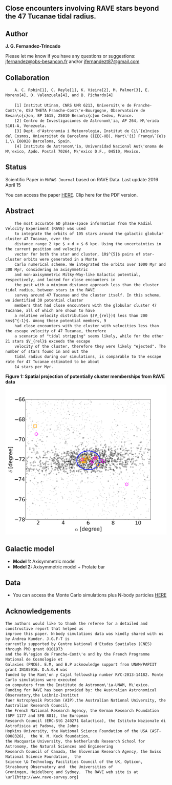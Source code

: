 Close encounters involving RAVE stars beyond the 47 Tucanae tidal radius.
---



Author
---

**J. G. Fernandez-Trincado**

Please let me know if you have any questions or suggestions: jfernandez@obs-besancon.fr and/or jfernandezt87@gmail.com

Collaboration
---

        A. C. Robin[1], C. Reyle[1], K. Vieira[2], M. Palmer[3], E. Moreno[4], O. Valenzuela[4], and B. Pichardo[4]
        
        [1] Institut Utinam, CNRS UMR 6213, Universit\'e de Franche-Comt\'e, OSU THETA Franche-Comt\'e-Bourgogne, Observatoire de Besan\c{c}on, BP 1615, 25010 Besan\c{c}on Cedex, France.
        [2] Centro de Investigaciones de Astronom\'ia, AP 264, M\'erida 5101-A, Venezuela.
        [3] Dept. d'Astronomia i Meteorologia, Institut de Ci\`{e}ncies del Cosmos, Universitat de Barcelona (IEEC-UB), Mart\'{i} Franqu\`{e}s 1,\\ E08028 Barcelona, Spain.
        [4] Instituto de Astronom\'ia, Universidad Nacional Aut\'onoma de M\'exico, Apdo. Postal 70264, M\'exico D.F., 04510, Mexico.

Status
---

Scientific Paper in `MNRAS Journal` based on RAVE Data. Last update 2016 April 15

You can access the paper [HERE](https://github.com/Fernandez-Trincado/47Tucanae-NbodySimulations/blob/master/MNRAS47Tucanae.pdf). Clip here for the PDF version.

Abstract
---

        The most accurate 6D phase-space information from the Radial Velocity Experiment (RAVE) was used
        to integrate the orbits of 105 stars around the galactic globular cluster 47 Tucanae, over the 
        distance range 2 kpc $ < d < $ 6 kpc. Using the uncertainties in the current position and velocity 
        vector for both the star and cluster, 10$^{5}$ pairs of star-cluster orbits were generated in a Monte 
        Carlo numerical scheme. We integrated the orbits over 1000 Myr and 300 Myr, considering an axisymmetric 
        and non-axisymmetric Milky-Way-like Galactic potential, respectively, and looked for close encounters in 
        the past with a minimum distance approach less than the cluster tidal radius, between stars in the RAVE 
        survey around 47 Tucanae and the cluster itself. In this scheme, we identified 30 potential cluster 
        members that had close encounters with the globular cluster 47 Tucanae, all of which are shown to have 
        a relative velocity distribution $(V_{rel})$ less than 200 kms$^{-1}$. Among these potential members, 9 
        had close encounters with the cluster with velocities less than the escape velocity of 47 Tucanae, therefore 
        a scenario of "tidal stripping" seems likely, while for the other 21 stars $V_{rel}$ exceeds the escape 
        velocity of the cluster, therefore they were likely "ejected". The number of stars found in and out the 
        tidal radius during our simulations, is comparable to the escape rate for 47 Tucanae estimated to be about 
        14 stars per Myr.

**Figure 1: Spatial projection of potentially cluster memberships from RAVE data**
![Figure1](https://github.com/Fernandez-Trincado/47Tucanae-NbodySimulations/blob/master/Figures/Figure2.png)

Galactic model
---

  * **Model 1:** Axisymmetric model
  * **Model 2:** Axisymmetric model + Prolate bar 

Data
---


 * You can access the Monte Carlo simulations plus N-body particles [HERE](https://www.dropbox.com/s/3klmnv8txqftpcv/MonteCarlo_plus_NbodySimulations.fits?dl=0)


Acknowledgements
---

    The authors would like to thank the referee for a detailed and constructive report that helped us 
    improve this paper. N-body simulations data was kindly shared with us by Andrea Kunder. J.G.F-T is 
    currently supported by Centre National d'Etudes Spatiales (CNES) through PhD grant 0101973 
    and the R\'egion de Franche-Comt\'e and by the French Programme National de Cosmologie et
    Galaxies (PNCG). E.M, and B.P acknowledge support from UNAM/PAPIIT grant IN105916. D.A.G.H was 
    funded by the Ram\'on y Cajal fellowship number RYC-2013-14182. Monte Carlo simulations were executed 
    on computers from the Instituto de Astronom\'ia-UNAM, M\'exico.   
    Funding for RAVE has been provided by: the Australian Astronomical Observatory,the Leibniz-Institut 
    fuer Astrophysik Potsdam (AIP),the Australian National University, the Australian Research Council, 
    the French National Research Agency, the German Research Foundation (SPP 1177 and SFB 881), the European 
    Research Council (ERC-StG 240271 Galactica), the Istituto Nazionale di Astrofisica at Padova, the Johns 
    Hopkins University, the National Science Foundation of the USA (AST-0908326),  the W. M. Keck foundation, 
    the Macquarie University, the Netherlands Research School for Astronomy, the Natural Sciences and Engineering 
    Research Council of Canada, the Slovenian Research Agency, the Swiss National Science Foundation,  the 
    Science \& Technology Facilities Council of the UK, Opticon, Strasbourg Observatory and  the Universities of 
    Groningen, Heidelberg and Sydney.  The RAVE web site is at \url{http://www.rave-survey.org}
    
    




